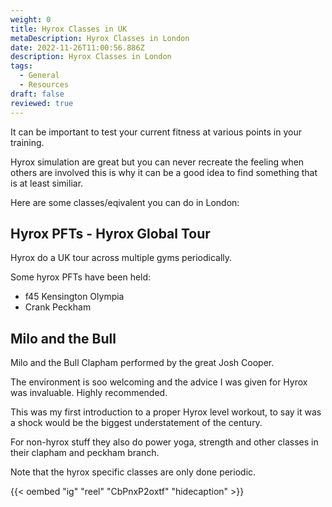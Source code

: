 ```yaml
---
weight: 0
title: Hyrox Classes in UK
metaDescription: Hyrox Classes in London
date: 2022-11-26T11:00:56.886Z
description: Hyrox Classes in London
tags:
  - General
  - Resources
draft: false
reviewed: true
---
```

It can be important to test your current fitness at various points in your training.

Hyrox simulation are great but you can never recreate the feeling when others are involved this is why it can be a good idea to find something that is at least similiar. 

Here are some classes/eqivalent you can do in London:

## Hyrox PFTs - Hyrox Global Tour

Hyrox do a UK tour across multiple gyms periodically.

Some hyrox PFTs have been held:

- f45 Kensington Olympia
- Crank Peckham


## Milo and the Bull

Milo and the Bull Clapham performed by the great Josh Cooper.

The environment is soo welcoming and the advice I was given for Hyrox was invaluable. Highly recommended.

This was my first introduction to a proper Hyrox level workout, to say it was a shock would be the biggest understatement of the century.

For non-hyrox stuff they also do power yoga, strength and other classes in their clapham and peckham branch.

Note that the hyrox specific classes are only done periodic.

{{< oembed "ig" "reel" "CbPnxP2oxtf" "hidecaption" >}}
